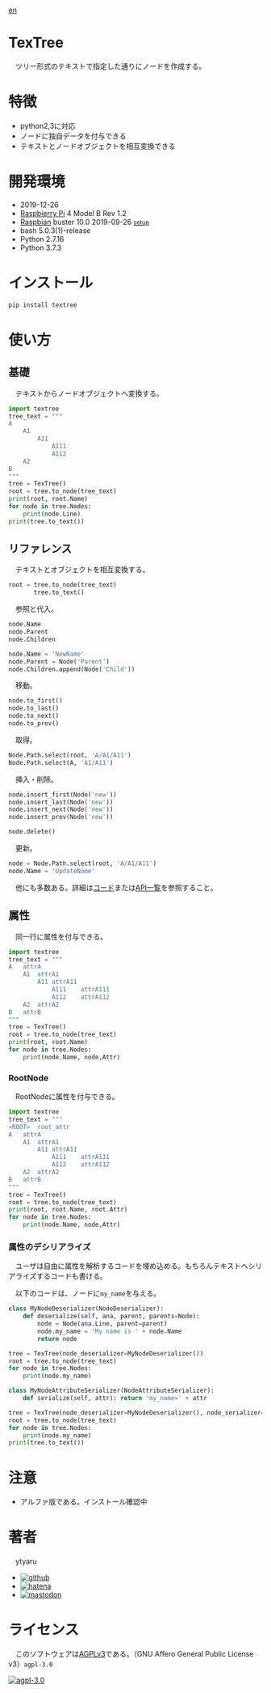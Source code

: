 [en](./ReadMe.md)

# TexTree

　ツリー形式のテキストで指定した通りにノードを作成する。

# 特徴

* python2,3に対応
* ノードに独自データを付与できる
* テキストとノードオブジェクトを相互変換できる

# 開発環境

* <time datetime="2019-12-26T10:00:00+0900">2019-12-26</time>
* [Raspbierry Pi](https://ja.wikipedia.org/wiki/Raspberry_Pi) 4 Model B Rev 1.2
* [Raspbian](https://ja.wikipedia.org/wiki/Raspbian) buster 10.0 2019-09-26 <small>[setup](http://ytyaru.hatenablog.com/entry/2019/12/25/222222)</small>
* bash 5.0.3(1)-release
* Python 2.7.16
* Python 3.7.3

# インストール

```sh
pip install textree
```

# 使い方

## 基礎

　テキストからノードオブジェクトへ変換する。

```python
import textree
tree_text = """
A
	A1
		A11
			A111
			A112
	A2
B
"""
tree = TexTree()
root = tree.to_node(tree_text)
print(root, root.Name)
for node in tree.Nodes:
    print(node.Line)
print(tree.to_text())
```

## リファレンス

　テキストとオブジェクトを相互変換する。

```python
root = tree.to_node(tree_text)
       tree.to_text()
```

　参照と代入。

```python
node.Name
node.Parent
node.Children
```
```python
node.Name = 'NewName'
node.Parent = Node('Parent')
node.Children.append(Node('Child'))
```

　移動。

```python
node.to_first()
node.to_last()
node.to_next()
node.to_prev()
```

　取得。

```python
Node.Path.select(root, 'A/A1/A11')
Node.Path.select(A, 'A1/A11')
```

　挿入・削除。

```python
node.insert_first(Node('new'))
node.insert_last(Node('new'))
node.insert_next(Node('new'))
node.insert_prev(Node('new'))
```
```python
node.delete()
```

　更新。

```python
node = Node.Path.select(root, 'A/A1/A11')
node.Name = 'UpdateName'
```

　他にも多数ある。詳細は[コード](./src/py3/textree.py)または[API一覧](./doc/memo/apis_py3.txt)を参照すること。

## 属性

　同一行に属性を付与できる。

```python
import textree
tree_text = """
A	attrA
	A1	attrA1
		A11	attrA11
			A111	attrA111
			A112	attrA112
	A2	attrA2
B	attrB
"""
tree = TexTree()
root = tree.to_node(tree_text)
print(root, root.Name)
for node in tree.Nodes:
    print(node.Name, node,Attr)
```

### RootNode

　RootNodeに属性を付与できる。

```python
import textree
tree_text = """
<ROOT>	root_attr
A	attrA
	A1	attrA1
		A11	attrA11
			A111	attrA111
			A112	attrA112
	A2	attrA2
B	attrB
"""
tree = TexTree()
root = tree.to_node(tree_text)
print(root, root.Name, root.Attr)
for node in tree.Nodes:
    print(node.Name, node,Attr)
```

### 属性のデシリアライズ

　ユーザは自由に属性を解析するコードを埋め込める。もちろんテキストへシリアライズするコードも書ける。

　以下のコードは、ノードに`my_name`を与える。

```python
class MyNodeDeserializer(NodeDeserializer):
    def deserialize(self, ana, parent, parents=Node):
        node = Node(ana.Line, parent=parent)
        node.my_name = 'My name is ' + node.Name
        return node
```
```python
tree = TexTree(node_deserializer=MyNodeDeserializer())
root = tree.to_node(tree_text)
for node in tree.Nodes:
    print(node.my_name)
```

```python
class MyNodeAttributeSerializer(NodeAttributeSerializer):
    def serialize(self, attr): return 'my_name=' + attr
```
```python
tree = TexTree(node_deserializer=MyNodeDeserializer(), node_serializer=NodeSerializer(MyNodeAttributeSerializer()))
root = tree.to_node(tree_text)
for node in tree.Nodes:
    print(node.my_name)
print(tree.to_text())
```

# 注意

* アルファ版である。インストール確認中

# 著者

　ytyaru

* [![github](http://www.google.com/s2/favicons?domain=github.com)](https://github.com/ytyaru "github")
* [![hatena](http://www.google.com/s2/favicons?domain=www.hatena.ne.jp)](http://ytyaru.hatenablog.com/ytyaru "hatena")
* [![mastodon](http://www.google.com/s2/favicons?domain=mstdn.jp)](https://mstdn.jp/web/accounts/233143 "mastdon")

# ライセンス

　このソフトウェアは[AGPLv3](https://www.gnu.org/licenses/agpl-3.0.ja.html)である。（GNU Affero General Public License v3）`agpl-3.0`

[![agpl-3.0](./doc/res/AGPLv3.svg "agpl-3.0")](https://www.gnu.org/licenses/agpl-3.0.ja.html)

